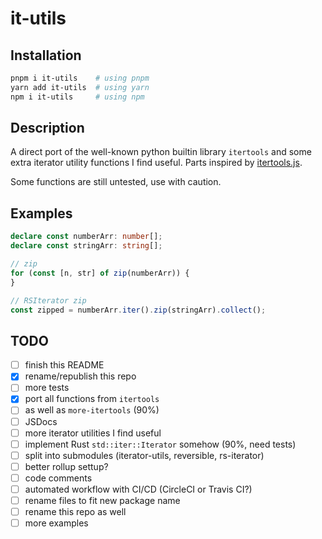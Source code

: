 # it-utils

## Installation

```bash
pnpm i it-utils    # using pnpm
yarn add it-utils  # using yarn
npm i it-utils     # using npm
```

## Description

A direct port of the well-known python builtin library `itertools` and some extra iterator utility functions I find useful. Parts inspired by [itertools.js](https://github.com/nvie/itertools.js).

Some functions are still untested, use with caution.

## Examples

```ts
declare const numberArr: number[];
declare const stringArr: string[];

// zip
for (const [n, str] of zip(numberArr)) {
}

// RSIterator zip
const zipped = numberArr.iter().zip(stringArr).collect();
```

## TODO

-   [ ] finish this README
-   [x] rename/republish this repo
-   [ ] more tests
-   [x] port all functions from `itertools`
-   [ ] as well as `more-itertools` (90%)
-   [ ] JSDocs
-   [ ] more iterator utilities I find useful
-   [ ] implement Rust `std::iter::Iterator` somehow (90%, need tests)
-   [ ] split into submodules (iterator-utils, reversible, rs-iterator)
-   [ ] better rollup settup?
-   [ ] code comments
-   [ ] automated workflow with CI/CD (CircleCI or Travis CI?)
-   [ ] rename files to fit new package name
-   [ ] rename this repo as well
-   [ ] more examples
